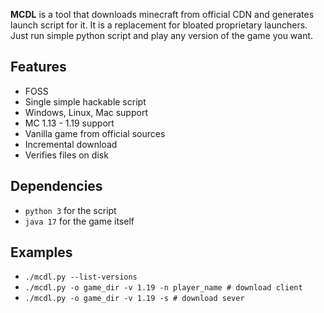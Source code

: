 **MCDL** is a tool that downloads minecraft from official CDN and generates launch script for it. It is a replacement for bloated proprietary launchers. Just run simple python script and play any version of the game you want.

## Features
- FOSS
- Single simple hackable script
- Windows, Linux, Mac support
- MC 1.13 - 1.19 support
- Vanilla game from official sources
- Incremental download
- Verifies files on disk

## Dependencies
- `python 3` for the script
- `java 17` for the game itself

## Examples
- `./mcdl.py --list-versions`
- `./mcdl.py -o game_dir -v 1.19 -n player_name # download client`
- `./mcdl.py -o game_dir -v 1.19 -s # download sever`
